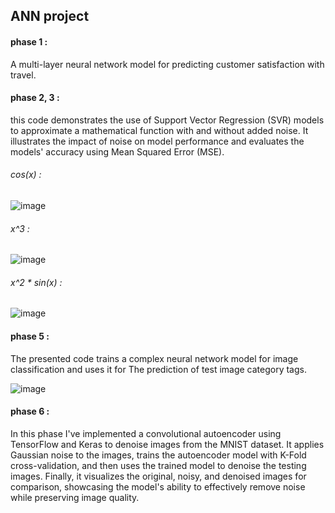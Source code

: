 ## ANN project

#### phase 1 :
A multi-layer neural network model for predicting customer satisfaction with travel.

#### phase 2, 3 :
this code demonstrates the use of Support Vector Regression (SVR) models to approximate a mathematical function with and without added noise. It illustrates the impact of noise on model performance and evaluates the models' accuracy using Mean Squared Error (MSE).

###### cos(x) : 
![image](https://github.com/TheSalimi/Artificial-Inteligence/assets/108394058/c5373c45-650e-4cd4-b700-c326fa428154)

###### x^3 : 
![image](https://github.com/TheSalimi/Artificial-Inteligence/assets/108394058/6a83c6bd-1f0c-42cb-b60e-8975035f23fb)

###### x^2 * sin(x) :
![image](https://github.com/TheSalimi/Artificial-Inteligence/assets/108394058/47a70c78-9667-4e6c-bf25-cf49c4413187)

#### phase 5 : 
The presented code trains a complex neural network model for image classification and uses it for
The prediction of test image category tags.

![image](https://github.com/TheSalimi/Artificial-Inteligence/assets/108394058/5dde1b49-02da-423b-858c-e7d6c1e50bdb)

#### phase 6 : 
In this phase I've implemented a convolutional autoencoder using TensorFlow and Keras to denoise images from the MNIST dataset. It applies Gaussian noise to the images, trains the autoencoder model with K-Fold cross-validation, and then uses the trained model to denoise the testing images. Finally, it visualizes the original, noisy, and denoised images for comparison, showcasing the model's ability to effectively remove noise while preserving image quality.
